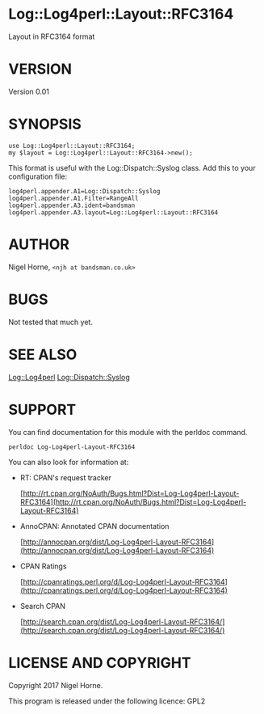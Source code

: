 # Log::Log4perl::Layout::RFC3164

Layout in RFC3164 format

# VERSION

Version 0.01

# SYNOPSIS

    use Log::Log4perl::Layout::RFC3164;
    my $layout = Log::Log4perl::Layout::RFC3164->new();

This format is useful with the Log::Dispatch::Syslog class.
Add this to your configuration file:

    log4perl.appender.A1=Log::Dispatch::Syslog
    log4perl.appender.A1.Filter=RangeAll
    log4perl.appender.A3.ident=bandsman
    log4perl.appender.A3.layout=Log::Log4perl::Layout::RFC3164

# AUTHOR

Nigel Horne, `<njh at bandsman.co.uk>`

# BUGS

Not tested that much yet.

# SEE ALSO

[Log::Log4perl](https://metacpan.org/pod/Log::Log4perl)
[Log::Dispatch::Syslog](https://metacpan.org/pod/Log::Dispatch::Syslog)

# SUPPORT

You can find documentation for this module with the perldoc command.

    perldoc Log-Log4perl-Layout-RFC3164

You can also look for information at:

- RT: CPAN's request tracker

    [http://rt.cpan.org/NoAuth/Bugs.html?Dist=Log-Log4perl-Layout-RFC3164](http://rt.cpan.org/NoAuth/Bugs.html?Dist=Log-Log4perl-Layout-RFC3164)

- AnnoCPAN: Annotated CPAN documentation

    [http://annocpan.org/dist/Log-Log4perl-Layout-RFC3164](http://annocpan.org/dist/Log-Log4perl-Layout-RFC3164)

- CPAN Ratings

    [http://cpanratings.perl.org/d/Log-Log4perl-Layout-RFC3164](http://cpanratings.perl.org/d/Log-Log4perl-Layout-RFC3164)

- Search CPAN

    [http://search.cpan.org/dist/Log-Log4perl-Layout-RFC3164/](http://search.cpan.org/dist/Log-Log4perl-Layout-RFC3164/)

# LICENSE AND COPYRIGHT

Copyright 2017 Nigel Horne.

This program is released under the following licence: GPL2
